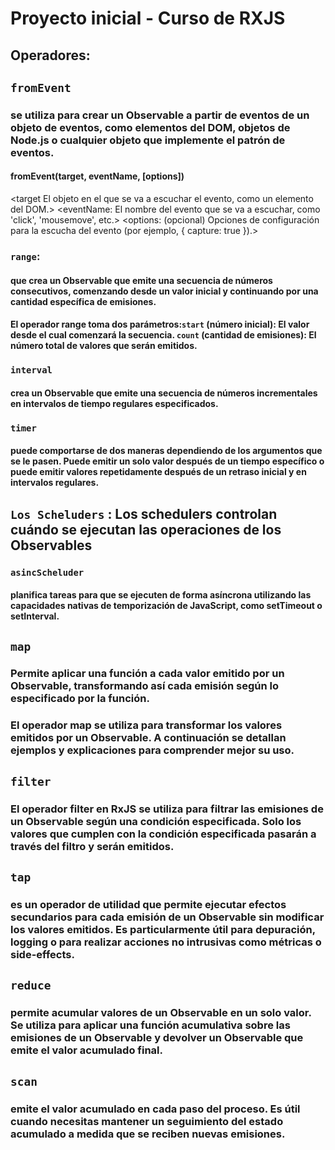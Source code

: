 # Proyecto inicial - Curso de RXJS

## Operadores:

## `fromEvent`
### se utiliza para crear un Observable a partir de eventos de un objeto de eventos, como elementos del DOM, objetos de Node.js o cualquier objeto que implemente el patrón de eventos.

#### fromEvent(target, eventName, [options])

<target El objeto en el que se va a escuchar el evento, como un elemento del DOM.>
<eventName: El nombre del evento que se va a escuchar, como 'click', 'mousemove', etc.>
<options: (opcional) Opciones de configuración para la escucha del evento (por ejemplo, { capture: true }).>

### ``range``:

#### que crea un Observable que emite una secuencia de números consecutivos, comenzando desde un valor inicial y continuando por una cantidad específica de emisiones. 

#### El operador range toma dos parámetros:``start`` (número inicial): El valor desde el cual comenzará la secuencia. ``count`` (cantidad de emisiones): El número total de valores que serán emitidos.

### `interval`

#### crea un Observable que emite una secuencia de números incrementales en intervalos de tiempo regulares especificados.

### `timer`
####  puede comportarse de dos maneras dependiendo de los argumentos que se le pasen. Puede emitir un solo valor después de un tiempo específico o puede emitir valores repetidamente después de un retraso inicial y en intervalos regulares.

## ``Los Scheluders`` : Los schedulers controlan cuándo se ejecutan las operaciones de los Observables

### `asincScheluder`
####  planifica tareas para que se ejecuten de forma asíncrona utilizando las capacidades nativas de temporización de JavaScript, como setTimeout o setInterval.



## `map`
### Permite aplicar una función a cada valor emitido por un Observable, transformando así cada emisión según lo especificado por la función.

### El operador map se utiliza para transformar los valores emitidos por un Observable. A continuación se detallan ejemplos y explicaciones para comprender mejor su uso.

## `filter`
### El operador filter en RxJS se utiliza para filtrar las emisiones de un Observable según una condición especificada. Solo los valores que cumplen con la condición especificada pasarán a través del filtro y serán emitidos.


## `tap`
###  es un operador de utilidad que permite ejecutar efectos secundarios para cada emisión de un Observable sin modificar los valores emitidos. Es particularmente útil para depuración, logging o para realizar acciones no intrusivas como métricas o side-effects.

## `reduce`
###  permite acumular valores de un Observable en un solo valor. Se utiliza para aplicar una función acumulativa sobre las emisiones de un Observable y devolver un Observable que emite el valor acumulado final.

## `scan`
### emite el valor acumulado en cada paso del proceso. Es útil cuando necesitas mantener un seguimiento del estado acumulado a medida que se reciben nuevas emisiones.